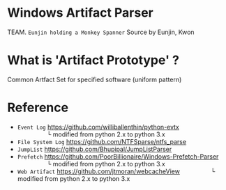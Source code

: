 # Windows Artifact Parser
TEAM. `Eunjin holding a Monkey Spanner`
Source by Eunjin, Kwon

# What is 'Artifact Prototype' ?
Common Artfact Set for specified software (uniform pattern)

# Reference
* `Event Log`         https://github.com/williballenthin/python-evtx <br>
&nbsp;&nbsp;&nbsp;&nbsp;&nbsp;&nbsp;&nbsp;&nbsp;&nbsp;&nbsp;&nbsp;&nbsp;&nbsp;&nbsp;&nbsp;&nbsp;&nbsp;└ modified from python 2.x to python 3.x
* `File System Log`   https://github.com/NTFSparse/ntfs_parse <br>
* `JumpList`          https://github.com/Bhupipal/JumpListParser <br>
* `Prefetch`          https://github.com/PoorBillionaire/Windows-Prefetch-Parser <br>
&nbsp;&nbsp;&nbsp;&nbsp;&nbsp;&nbsp;&nbsp;&nbsp;&nbsp;&nbsp;&nbsp;&nbsp;&nbsp;&nbsp;&nbsp;&nbsp;&nbsp;└ modified from python 2.x to python 3.x
* `Web Artifact`      https://github.com/jtmoran/webcacheView
&nbsp;&nbsp;&nbsp;&nbsp;&nbsp;&nbsp;&nbsp;&nbsp;&nbsp;&nbsp;&nbsp;&nbsp;&nbsp;&nbsp;&nbsp;&nbsp;&nbsp;└ modified from python 2.x to python 3.x
